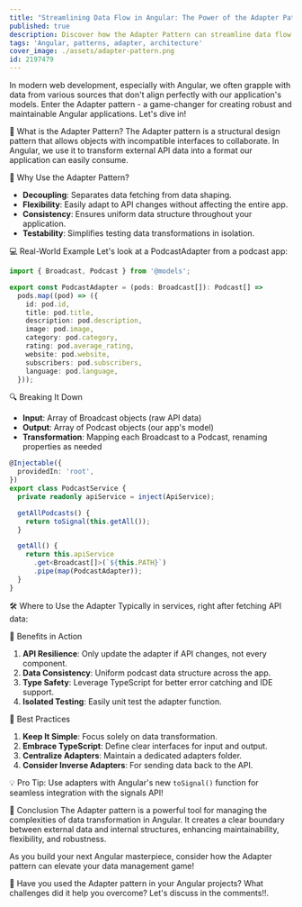 ```yaml
---
title: "Streamlining Data Flow in Angular: The Power of the Adapter Pattern \U0001F504"
published: true
description: Discover how the Adapter Pattern can streamline data flow in your Angular applications.
tags: 'Angular, patterns, adapter, architecture'
cover_image: ./assets/adapter-pattern.png
id: 2197479
---
```


In modern web development, especially with Angular, we often grapple with data from various sources that don't align perfectly with our application's models. Enter the Adapter pattern - a game-changer for creating robust and maintainable Angular applications. Let's dive in!

🧩 What is the Adapter Pattern?
The Adapter pattern is a structural design pattern that allows objects with incompatible interfaces to collaborate. In Angular, we use it to transform external API data into a format our application can easily consume.

🌟 Why Use the Adapter Pattern?

- **Decoupling**: Separates data fetching from data shaping.
- **Flexibility**: Easily adapt to API changes without affecting the entire app.
- **Consistency**: Ensures uniform data structure throughout your application.
- **Testability**: Simplifies testing data transformations in isolation.

💻 Real-World Example
Let's look at a PodcastAdapter from a podcast app:

```typescript
import { Broadcast, Podcast } from '@models';

export const PodcastAdapter = (pods: Broadcast[]): Podcast[] =>
  pods.map((pod) => ({
    id: pod.id,
    title: pod.title,
    description: pod.description,
    image: pod.image,
    category: pod.category,
    rating: pod.average_rating,
    website: pod.website,
    subscribers: pod.subscribers,
    language: pod.language,
  }));
```

🔍 Breaking It Down

- **Input**: Array of Broadcast objects (raw API data)
- **Output**: Array of Podcast objects (our app's model)
- **Transformation**: Mapping each Broadcast to a Podcast, renaming properties as needed

```typescript
@Injectable({
  providedIn: 'root',
})
export class PodcastService {
  private readonly apiService = inject(ApiService);

  getAllPodcasts() {
    return toSignal(this.getAll());
  }

  getAll() {
    return this.apiService
      .get<Broadcast[]>(`${this.PATH}`)
      .pipe(map(PodcastAdapter));
  }
}
```

🛠️ Where to Use the Adapter
Typically in services, right after fetching API data:

🎯 Benefits in Action

1. **API Resilience**: Only update the adapter if API changes, not every component.
2. **Data Consistency**: Uniform podcast data structure across the app.
3. **Type Safety**: Leverage TypeScript for better error catching and IDE support.
4. **Isolated Testing**: Easily unit test the adapter function.

🚀 Best Practices

1. **Keep It Simple**: Focus solely on data transformation.
2. **Embrace TypeScript**: Define clear interfaces for input and output.
3. **Centralize Adapters**: Maintain a dedicated adapters folder.
4. **Consider Inverse Adapters**: For sending data back to the API.

💡 Pro Tip: Use adapters with Angular's new `toSignal()` function for seamless integration with the signals API!

🏁 Conclusion
The Adapter pattern is a powerful tool for managing the complexities of data transformation in Angular. It creates a clear boundary between external data and internal structures, enhancing maintainability, flexibility, and robustness.

As you build your next Angular masterpiece, consider how the Adapter pattern can elevate your data management game!

🤔 Have you used the Adapter pattern in your Angular projects? What challenges did it help you overcome? Let's discuss in the comments!!.
